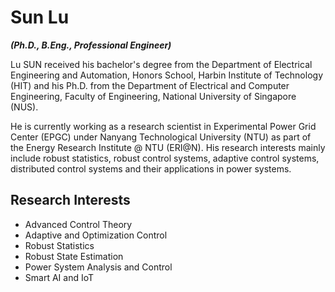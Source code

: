 <!---
- 👋 Hi, I’m @sunluelectric
- 👀 I’m interested in ...
- 🌱 I’m currently learning ...
- 💞️ I’m looking to collaborate on ...
- 📫 How to reach me ...
--->
<!---
sunluelectric/sunluelectric is a ✨ special ✨ repository because its `README.md` (this file) appears on your GitHub profile.
You can click the Preview link to take a look at your changes.
--->

# Sun Lu 
*__(Ph.D., B.Eng., Professional Engineer)__*

Lu SUN received his bachelor's degree from the Department of Electrical Engineering and Automation, Honors School, Harbin Institute of Technology (HIT) and his Ph.D. from the Department of Electrical and Computer Engineering, Faculty of Engineering, National University of Singapore (NUS).

He is currently working as a research scientist in Experimental Power Grid Center (EPGC) under Nanyang Technological University (NTU) as part of the Energy Research Institute @ NTU (ERI@N). His research interests mainly include robust statistics, robust control systems, adaptive control systems, distributed control systems and their applications in power systems. 

## Research Interests
* Advanced Control Theory
* Adaptive and Optimization Control
* Robust Statistics
* Robust State Estimation
* Power System Analysis and Control
* Smart AI and IoT

<!---
## Research and Working Experience

02/2019 - Present: __Research Scientist__ at Nanyang Technological University (NTU)

Sun Lu is a research scientist at the Experimental Power Grid Centre (EPGC), Energy Research Institute @ NTU (ERI@N), NTU. His research interests include the design and implementaton of distributed cotnrol algorithms on microgrid distributed energy resources, and the unitization of advanced control and optimization methods on power system applications.
* Project: Performance Testing of AGC Signals on Energy Storage Systems (Mar. 2020 - Oct. 2020)
  * Collaborator: 
--->
